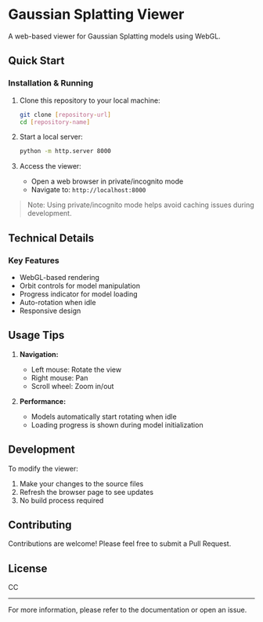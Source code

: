 # Gaussian Splatting Viewer

A web-based viewer for Gaussian Splatting models using WebGL.

## Quick Start

### Installation & Running

1. Clone this repository to your local machine:
   ```bash
   git clone [repository-url]
   cd [repository-name]
   ```

2. Start a local server:
   ```bash
   python -m http.server 8000
   ```

3. Access the viewer:
   - Open a web browser in private/incognito mode
   - Navigate to: `http://localhost:8000`

> Note: Using private/incognito mode helps avoid caching issues during development.


## Technical Details

### Key Features
- WebGL-based rendering
- Orbit controls for model manipulation
- Progress indicator for model loading
- Auto-rotation when idle
- Responsive design


## Usage Tips

1. **Navigation:**
   - Left mouse: Rotate the view
   - Right mouse: Pan
   - Scroll wheel: Zoom in/out

2. **Performance:**
   - Models automatically start rotating when idle
   - Loading progress is shown during model initialization

## Development

To modify the viewer:
1. Make your changes to the source files
2. Refresh the browser page to see updates
3. No build process required

## Contributing

Contributions are welcome! Please feel free to submit a Pull Request.

## License

CC

---
For more information, please refer to the documentation or open an issue.